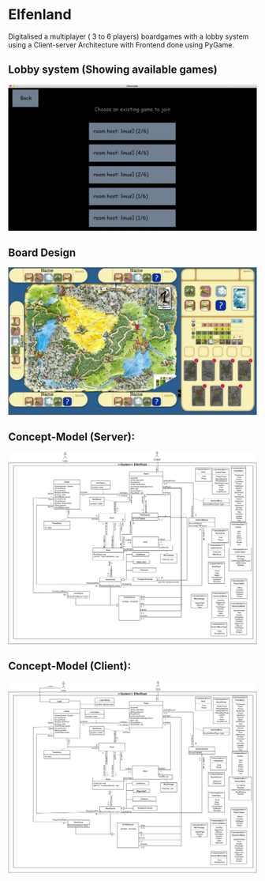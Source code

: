 # Elfenland
Digitalised a multiplayer ( 3 to 6 players) boardgames with a lobby system using a Client-server Architecture with Frontend done using PyGame.

## Lobby system (Showing available games)
![alt text](https://github.com/linusfoo/Elfenland/blob/main/available%20game.png)

## Board Design
![alt text](https://github.com/linusfoo/Elfenland/blob/main/elfenland-ui.png)

## Concept-Model (Server):
![alt text](https://github.com/linusfoo/Elfenland/blob/main/concept%20model%20server-Page-1.drawio.png)

## Concept-Model (Client):
![alt text](https://github.com/linusfoo/Elfenland/blob/main/Concept%20Model%20Client.drawio.png)
